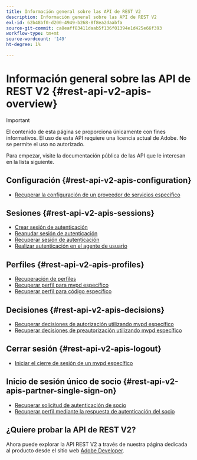 ```yaml
---
title: Información general sobre las API de REST V2
description: Información general sobre las API de REST V2
exl-id: 62b48bf0-d200-4949-b268-8f8ea2daabfa
source-git-commit: ca8eaff83411daab5f136f01394e1d425e66f393
workflow-type: tm+mt
source-wordcount: '149'
ht-degree: 1%

---
```


# Información general sobre las API de REST V2 {#rest-api-v2-apis-overview}

>[!IMPORTANT]
>
> El contenido de esta página se proporciona únicamente con fines informativos. El uso de esta API requiere una licencia actual de Adobe. No se permite el uso no autorizado.

Para empezar, visite la documentación pública de las API que le interesan en la lista siguiente.

## Configuración {#rest-api-v2-apis-configuration}

* [Recuperar la configuración de un proveedor de servicios específico](configuration-apis/rest-api-v2-configuration-apis-retrieve-configuration-for-specific-service-provider.md)

## Sesiones {#rest-api-v2-apis-sessions}

* [Crear sesión de autenticación](sessions-apis/rest-api-v2-sessions-apis-create-authentication-session.md)
* [Reanudar sesión de autenticación](sessions-apis/rest-api-v2-sessions-apis-resume-authentication-session.md)
* [Recuperar sesión de autenticación](sessions-apis/rest-api-v2-sessions-apis-retrieve-authentication-session-information-using-code.md)
* [Realizar autenticación en el agente de usuario](sessions-apis/rest-api-v2-sessions-apis-perform-authentication-in-user-agent.md)

## Perfiles {#rest-api-v2-apis-profiles}

* [Recuperación de perfiles](profiles-apis/rest-api-v2-profiles-apis-retrieve-profiles.md)
* [Recuperar perfil para mvpd específico](profiles-apis/rest-api-v2-profiles-apis-retrieve-profile-for-specific-mvpd.md)
* [Recuperar perfil para código específico](profiles-apis/rest-api-v2-profiles-apis-retrieve-profile-for-specific-code.md)

## Decisiones {#rest-api-v2-apis-decisions}

* [Recuperar decisiones de autorización utilizando mvpd específico](decisions-apis/rest-api-v2-decisions-apis-retrieve-authorization-decisions-using-specific-mvpd.md)
* [Recuperar decisiones de preautorización utilizando mvpd específico](decisions-apis/rest-api-v2-decisions-apis-retrieve-preauthorization-decisions-using-specific-mvpd.md)

## Cerrar sesión {#rest-api-v2-apis-logout}

* [Iniciar el cierre de sesión de un mvpd específico](logout-apis/rest-api-v2-logout-apis-initiate-logout-for-specific-mvpd.md)

## Inicio de sesión único de socio {#rest-api-v2-apis-partner-single-sign-on}

* [Recuperar solicitud de autenticación de socio](partner-single-sign-on-apis/rest-api-v2-partner-single-sign-on-apis-retrieve-partner-authentication-request.md)
* [Recuperar perfil mediante la respuesta de autenticación del socio](partner-single-sign-on-apis/rest-api-v2-partner-single-sign-on-apis-retrieve-profile-using-partner-authentication-response.md)

## ¿Quiere probar la API de REST V2?

Ahora puede explorar la API REST V2 a través de nuestra página dedicada al producto desde el sitio web [Adobe Developer](https://developer.adobe.com/adobe-pass/).
